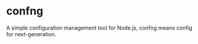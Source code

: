# confng

A simple configuration management tool for Node.js, confng means config for next-generation.